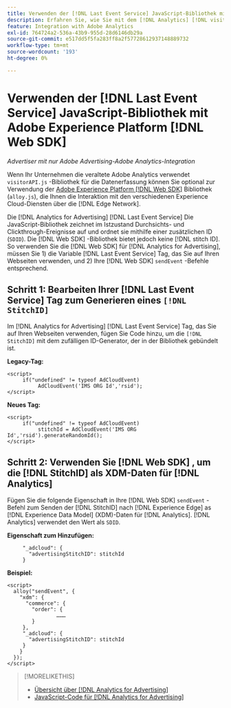 ```yaml
---
title: Verwenden der [!DNL Last Event Service] JavaScript-Bibliothek mit [!DNL Web SDK]
description: Erfahren Sie, wie Sie mit dem [!DNL Analytics] [!DNL visitorAPI] -Bibliothek [!DNL Experience Platform] [!DNL Web SDK] Bibliothek für Ihre [!DNL Analytics for Advertising] Implementierung.
feature: Integration with Adobe Analytics
exl-id: 764724a2-536a-43b9-955d-28d6146db29a
source-git-commit: e517dd5f5fa283ff8a2f57728612937148889732
workflow-type: tm+mt
source-wordcount: '193'
ht-degree: 0%

---
```


# Verwenden der [!DNL Last Event Service] JavaScript-Bibliothek mit Adobe Experience Platform [!DNL Web SDK]

*Advertiser mit nur Adobe Advertising-Adobe Analytics-Integration*

Wenn Ihr Unternehmen die veraltete Adobe Analytics verwendet `visitorAPI.js` -Bibliothek für die Datenerfassung können Sie optional zur Verwendung der [Adobe Experience Platform [!DNL Web SDK]](https://experienceleague.adobe.com/docs/experience-platform/edge/home.html) Bibliothek (`alloy.js`), die Ihnen die Interaktion mit den verschiedenen Experience Cloud-Diensten über die [!DNL Edge Network].

Die [!DNL Analytics for Advertising] [!DNL Last Event Service] Die JavaScript-Bibliothek zeichnet im Istzustand Durchsichts- und Clickthrough-Ereignisse auf und ordnet sie mithilfe einer zusätzlichen ID (`SDID`). Die [!DNL Web SDK] -Bibliothek bietet jedoch keine [!DNL stitch ID]. So verwenden Sie die [!DNL Web SDK] für [!DNL Analytics for Advertising], müssen Sie 1) die Variable [!DNL Last Event Service] Tag, das Sie auf Ihren Webseiten verwenden, und 2) Ihre [!DNL Web SDK] `sendEvent` -Befehle entsprechend.

## Schritt 1: Bearbeiten Ihrer [!DNL Last Event Service] Tag zum Generieren eines `[!DNL StitchID]`

Im [!DNL Analytics for Advertising] [!DNL Last Event Service] Tag, das Sie auf Ihren Webseiten verwenden, fügen Sie Code hinzu, um die `[!DNL StitchID]` mit dem zufälligen ID-Generator, der in der Bibliothek gebündelt ist.

**Legacy-Tag:**

```
<script>
     if("undefined" != typeof AdCloudEvent) 
          AdCloudEvent('IMS ORG Id','rsid');
</script>
```

**Neues Tag:**

```
<script>
     if("undefined" != typeof AdCloudEvent) 
          stitchId = AdCloudEvent('IMS ORG Id','rsid').generateRandomId();
</script>
```

## Schritt 2: Verwenden Sie [!DNL Web SDK] , um die [!DNL StitchID] als XDM-Daten für [!DNL Analytics]

Fügen Sie die folgende Eigenschaft in Ihre [!DNL Web SDK] `sendEvent` -Befehl zum Senden der [!DNL StitchID] nach [!DNL Experience Edge] as [!DNL Experience Data Model] (XDM)-Daten für [!DNL Analytics].<!-- The library sends the StitchID to [!DNL Experience Edge] as `[_adcloud.advertisingStitchID](https://github.com/adobe/xdm/blob/master/docs/reference/adobe/experience/adcloud/stitch.schema.md)`. --> [!DNL Analytics] verwendet den Wert als `SDID`.

**Eigenschaft zum Hinzufügen:**

```
     "_adcloud": {
       "advertisingStitchID": stitchId
     }
```

**Beispiel:**

```
<script>
  alloy("sendEvent", {
    "xdm": {
      "commerce": {
        "order": {
                ………
        }
     },
     "_adcloud": {
       "advertisingStitchID": stitchId
     }
    }
  });
</script>
```

>[!MORELIKETHIS]
>
>* [Übersicht über [!DNL Analytics for Advertising]](overview.md)
>* [JavaScript-Code für [!DNL Analytics for Advertising]](/help/integrations/analytics/javascript.md)
